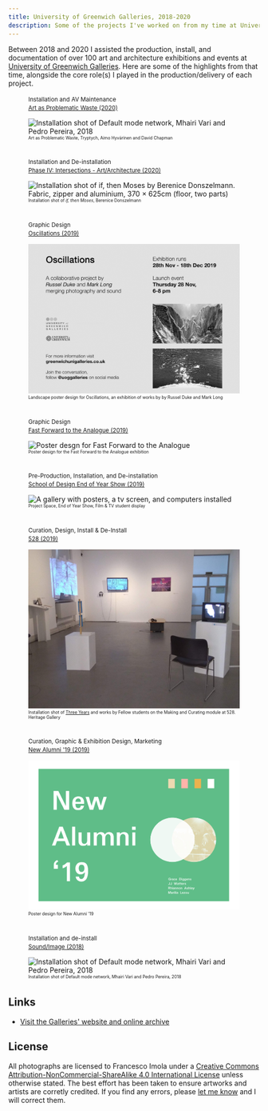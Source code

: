 ```yaml
---
title: University of Greenwich Galleries, 2018-2020
description: Some of the projects I've worked on from my time at University of Greenwich Galleries
---
```

<style>
    .split-layout img {
        margin-top: 1em;
    }

    figcaption {
        font-size: 0.6em;
        margin-bottom: 4em;
    }
</style>

Between 2018 and 2020 I assisted the production, install, and documentation of over 100 art and architecture exhibitions
and events at [University of Greenwich Galleries](https://www.greenwichunigalleries.co.uk/). Here are some of the
highlights from that time, alongside the core role(s) I played in the production/delivery of each project.

<div class="split-layout">
    <figure style="flex: 1.7778">
        <small>Installation and AV Maintenance<br><a
                href="http://www.greenwichunigalleries.co.uk/sound-image-2018-exhibition/" target="_blank" rel="noopener noreferrer">Art as Problematic Waste
                (2020)</a></small>
        <img src="assets/greenwichgal/art_as_problematic_waste.png"
            alt="Installation shot of Default mode network, Mhairi Vari and Pedro Pereira, 2018" loading="lazy">
        <figcaption>Art as Problematic Waste, Tryptych, Aimo Hyvärinen and David Chapman</figcaption>
    </figure>
    <figure style="flex: 1.5001">
        <small>Installation and De-installation<br><a href="http://www.greenwichunigalleries.co.uk/phase-iv/" target="_blank" rel="noopener noreferrer">Phase IV:
                Intersections - Art/Architecture (2020)</a></small>
        <img src="assets/greenwichgal/phase_IV.jpg"
            alt="Installation shot of if, then Moses by Berenice Donszelmann. Fabric, zipper and aluminium, 370 × 625cm (floor, two parts)"
            loading="lazy">
        <figcaption>Installation shot of <i>if, then Moses</i>, Berenice Donszelmann</figcaption>
    </figure>
</div>

<div class="split-layout">
    <figure style="flex: 1.4149">
        <small>Graphic Design<br><a href="http://www.greenwichunigalleries.co.uk/oscillations/" rel="noopener noreferrer">Oscillations
                (2019)</a></small>
        <img src="assets/greenwichgal/Oscillations.jpg"
            alt="Landscape poster for Oscillations, an exhibition by Russel Duke and Mark Long" loading="lazy">
        <figcaption>Landscape poster design for Oscillations, an exhibition of works by by Russel Duke and Mark Long
        </figcaption>
    </figure>
    <figure style="flex: 0.7063">
        <small>Graphic Design<br><a href="http://www.greenwichunigalleries.co.uk/fast-forward-to-the-analogue/" target="_blank" rel="noopener noreferrer">Fast
                Forward to the Analogue (2019)</a></small>
        <img src="assets/greenwichgal/fftta-poster.jpg" alt="Poster desgn for Fast Forward to the Analogue"
            loading="lazy">
        <figcaption>Poster design for the Fast Forward to the Analogue exhibition</figcaption>
    </figure>
</div>

<div class="split-layout">
    <figure style="flex: 1.5">
        <small>Pre-Production, Installation, and De-installation<br><a href="http://www.greenwichunigalleries.co.uk/end-of-year-show-2019/" target="_blank" rel="noopener noreferrer">School of Design End of Year Show (2019)</a></small>
        <img src="assets/greenwichgal/end_of_year_show_2019.jpg"
            alt="A gallery with posters, a tv screen, and computers installed" loading="lazy">
        <figcaption>Project Space, End of Year Show, Film & TV student display</figcaption>
    </figure>
    <figure style="flex: 1.3333">
        <small>Curation, Design, Install & De-Install<br><a href="http://www.greenwichunigalleries.co.uk/fivetoeight/" target="_blank" rel="noopener noreferrer">528 (2019)</a></small>
        <img src="assets/greenwichgal/528.jpg" alt="Photograph of works installed in 528 as seen from the entrance of the Heritage Gallery"
            loading="lazy">
        <figcaption>Installation shot of <a href="/threeyears" class="internal-link">Three Years</a> and works by Fellow students on the Making and Curating module at 528. Heritage Gallery</figcaption>
    </figure>
</div>

<div class="split-layout">
    <figure style="flex: 1.4186">
        <small>Curation, Graphic & Exhibition Design, Marketing<br><a href="http://www.greenwichunigalleries.co.uk/new-alumni-2019/" target="_blank" rel="noopener noreferrer">New Alumni '19 (2019)</a></small>
        <img src="assets/greenwichgal/new_alumni.jpg"
            alt="Poster design for New Alumni '19" loading="lazy">
        <figcaption>Poster design for New Alumni '19</figcaption>
    </figure>
    <figure style="flex: 1.4997">
    <small>Installation and de-install<br><a
            href="http://www.greenwichunigalleries.co.uk/sound-image-2018-exhibition/" target="_blank" rel="noopener noreferrer">Sound/Image (2018)</a></small>
    <img src="assets/greenwichgal/default_mode_network.jpg"
        alt="Installation shot of Default mode network, Mhairi Vari and Pedro Pereira, 2018" loading="lazy">
    <figcaption>Installation shot of Default mode network, Mhairi Vari and Pedro Pereira, 2018</figcaption>
</figure>
</div>

## Links
- [Visit the Galleries' website and online archive](http://www.greenwichunigalleries.co.uk/)

## License
All photographs are licensed to Francesco Imola under a <a rel="license"
    href="http://creativecommons.org/licenses/by-nc-sa/4.0/" target="_blank" rel="noopener noreferrer">Creative Commons
    Attribution-NonCommercial-ShareAlike 4.0 International License</a> unless otherwise stated. The best effort has been
taken to ensure artworks and artists are corretly credited. If you find any errors, please <a
    href="mailto:frn.imola@gmail.com?subject=Re%20Credits%20error%20on%20your%20website">let me know</a> and I will
correct them.